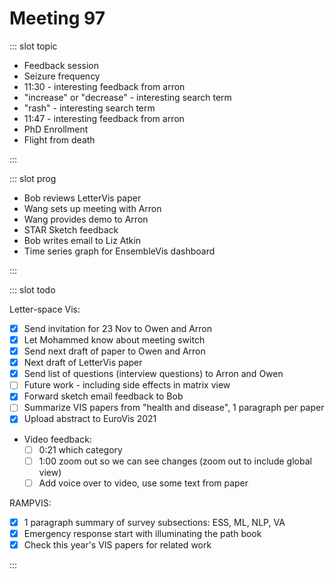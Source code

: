 # Meeting 97

<Meeting index="97" members="Bob, Elif, Mohammed, Wang" date="16 Nov 2020 11:00" nextDate="23 Nov 2020 11:00">

::: slot topic

- Feedback session
- Seizure frequency
- 11:30 - interesting feedback from arron
- "increase" or "decrease" - interesting search term
- "rash" - interesting search term
- 11:47 - interesting feedback from arron
- PhD Enrollment
- Flight from death

:::

::: slot prog

- Bob reviews LetterVis paper
- Wang sets up meeting with Arron
- Wang provides demo to Arron
- STAR Sketch feedback
- Bob writes email to Liz Atkin
- Time series graph for EnsembleVis dashboard

:::

::: slot todo

Letter-space Vis:

- [x] Send invitation for 23 Nov to Owen and Arron
- [x] Let Mohammed know about meeting switch
- [x] Send next draft of paper to Owen and Arron
- [x] Next draft of LetterVis paper
- [x] Send list of questions (interview questions) to Arron and Owen
- [ ] Future work - including side effects in matrix view
- [x] Forward sketch email feedback to Bob
- [ ] Summarize VIS papers from "health and disease", 1 paragraph per paper
- [x] Upload abstract to EuroVis 2021

- Video feedback:
  - [ ] 0:21 which category
  - [ ] 1:00 zoom out so we can see changes (zoom out to include global view)
  - [ ] Add voice over to video, use some text from paper

RAMPVIS:

- [x] 1 paragraph summary of survey subsections: ESS, ML, NLP, VA
- [x] Emergency response start with illuminating the path book
- [x] Check this year's VIS papers for related work

:::

</Meeting>
